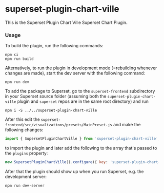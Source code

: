 # superset-plugin-chart-ville

This is the Superset Plugin Chart Ville Superset Chart Plugin.

### Usage

To build the plugin, run the following commands:

```
npm ci
npm run build
```

Alternatively, to run the plugin in development mode (=rebuilding whenever changes are made), start the dev server with the following command:

```
npm run dev
```

To add the package to Superset, go to the `superset-frontend` subdirectory in your Superset source folder (assuming both the `superset-plugin-chart-ville` plugin and `superset` repos are in the same root directory) and run
```
npm i -S ../../superset-plugin-chart-ville
```

After this edit the `superset-frontend/src/visualizations/presets/MainPreset.js` and make the following changes:

```js
import { SupersetPluginChartVille } from 'superset-plugin-chart-ville';
```

to import the plugin and later add the following to the array that's passed to the `plugins` property:
```js
new SupersetPluginChartVille().configure({ key: 'superset-plugin-chart-ville' }),
```

After that the plugin should show up when you run Superset, e.g. the development server:

```
npm run dev-server
```
